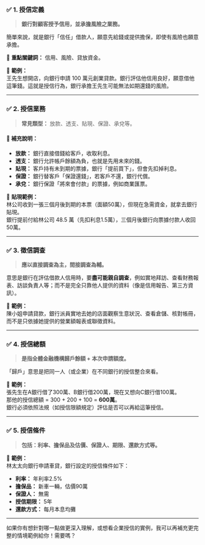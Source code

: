 ### ✅ 1. 授信定義  
> **銀行對顧客授予信用，並承擔風險之業務。**

簡單來說，就是銀行「信任」借款人，願意先給錢或提供擔保，即使有風險也願意承擔。

🧠 **重點關鍵詞：** 信用、風險、貸放資金。

📌 **範例：**  
王先生想開店，向銀行申請 100 萬元創業貸款。銀行評估他信用良好，願意借他這筆錢。這就是授信行為，銀行承擔王先生可能無法如期還錢的風險。

---

### ✅ 2. 授信業務  
> **常見類型：** 放款、透支、貼現、保證、承兌等。

#### 🧾 補充說明：

- **放款：** 銀行直接借錢給客戶，收取利息。  
- **透支：** 銀行允許帳戶餘額為負，也就是先用未來的錢。  
- **貼現：** 客戶持有未到期的票據，銀行「提前買下」，但會先扣掉利息。  
- **保證：** 銀行替客戶「保證還錢」，若客戶不還，銀行代償。  
- **承兌：** 銀行保證「將來會付款」的票據，例如商業匯票。

📌 **貼現範例：**  
林公司收到一張三個月後到期的本票（面額50萬），但現在急需資金，就拿去銀行貼現。  
銀行提前付給林公司 48.5 萬（先扣利息1.5萬），三個月後銀行向票據付款人收回50萬。

---

### ✅ 3. 徵信調查  
> **應以直接調查為主，間接調查為輔。**

意思是銀行在評估借款人信用時，要**盡可能親自調查**，例如實地拜訪、查看財務報表、訪談負責人等；而不是完全只靠他人提供的資料（像是信用報告、第三方資訊）。

📌 **範例：**  
陳小姐申請貸款，銀行派員實地去她的店面觀察生意狀況、查看倉儲、核對帳冊，而不是只依據她提供的營業額報表或聯徵資料。

---

### ✅ 4. 授信總額  
> **是指全體金融機構歸戶餘額 + 本次申請額度。**

「歸戶」意思是把同一人（或企業）在不同銀行的授信整合來看。

📌 **範例：**  
張先生在A銀行借了300萬、B銀行借200萬，現在又想向C銀行借100萬。  
那他的授信總額 = 300 + 200 + 100 = **600萬**。  
銀行必須依照法規（如授信限額規定）評估是否可以再給這筆授信。

---

### ✅ 5. 授信條件  
> **包括：利率、擔保品及估價、保證人、期限、還款方式等。**

📌 **範例：**  
林太太向銀行申請車貸，銀行設定的授信條件如下：
- **利率：** 年利率2.5%
- **擔保品：** 新車一輛，估價90萬
- **保證人：** 無需
- **授信期限：** 5年
- **還款方式：** 每月本息均攤

---

如果你有想針對哪一點做更深入理解，或想看企業授信的實例，我可以再補充更完整的情境範例給你！需要嗎？